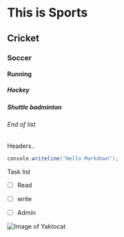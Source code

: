 # This is Sports
## Cricket
### Soccer
#### Running
##### Hockey
##### Shuttle badminton
###### End of list
Headers..

```C#
console.writeline("Hello Markdown");
```
Task list
- [ ] Read
- [ ] write
- [ ] Admin


![Image of Yaktocat](https://octodex.github.com/images/yaktocat.png)
